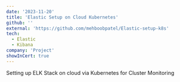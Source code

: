 ```yaml
---
date: '2023-11-20'
title: 'Elastic Setup on Cloud Kubernetes'
github: ''
external: 'https://github.com/mehboobpatel/Elastic-setup-k8s'
tech:
  - Elastic
  - Kibana
company: 'Project'
showInCert: true
---
```


 Setting up ELK Stack on cloud via Kubernetes for Cluster Monitoring 


